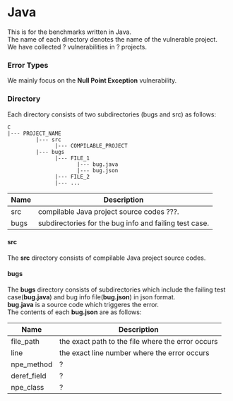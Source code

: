 Java
========

This is for the benchmarks written in Java.  
The name of each directory denotes the name of the vulnerable project.  
We have collected ? vulnerabilities in ? projects.

### Error Types

We mainly focus on the **Null Point Exception** vulnerability.

### Directory

Each directory consists of two subdirectories (bugs and src) as follows:

```
C
|--- PROJECT_NAME
         |--- src 
               |--- COMPILABLE_PROJECT
         |--- bugs
               |--- FILE_1
                      |--- bug.java
                      |--- bug.json
               |--- FILE_2
               |--- ...
```

Name | Description
---- | -----------
src  | compilable Java project source codes ???.
bugs | subdirectories for the bug info and failing test case.

#### src
The **src** directory consists of compilable Java project source codes.  

#### bugs
The **bugs** directory consists of subdirectories which include the failing test case(**bug.java**) and bug info file(**bug.json**) in json format.  
**bug.java** is a source code which triggeres the error.  
The contents of each **bug.json** are as follows:

Name        | Description
----------- | -----------
file_path   | the exact path to the file where the error occurs
line        | the exact line number where the error occurs
npe_method  | ?
deref_field | ?
npe_class   | ? 
